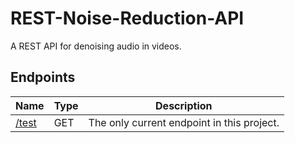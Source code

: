 # REST-Noise-Reduction-API
A REST API for denoising audio in videos.

## Endpoints
| Name | Type | Description |
|------|------|-------------|
| [/test](https://audio-denoiser-api.herokuapp.com/) | GET | The only current endpoint in this project. |